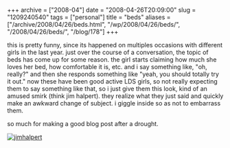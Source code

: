 +++
archive = ["2008-04"]
date = "2008-04-26T20:09:00"
slug = "1209240540"
tags = ["personal"]
title = "beds"
aliases = ["/archive/2008/04/26/beds.html", "/wp/2008/04/26/beds/", "/2008/04/26/beds/", "/blog/178"]
+++

this is pretty funny, since its happened on multiples occasions with
different girls in the last year. just over the course of a conversation,
the topic of beds has come up for some reason. the girl starts claiming
how much she loves her bed, how comfortable it is, etc. and i say
something like, "oh, really?" and then she responds something like "yeah,
you should totally try it out." now these have been good active LDS girls,
so not really expecting them to say something like that, so i just give
them this look, kind of an amused smirk (think jim halpert). they realize
what they just said and quickly make an awkward change of subject.
i giggle inside so as not to embarrass them.

so much for making a good blog post after a drought.

[![jimhalpert][1]][2]

[1]: http://farm3.static.flickr.com/2775/4082386824_e3b7f62673_o.jpg
[2]: http://www.flickr.com/photos/rjbismark90/4082386824/ (jimhalpert by ryanallanjohnson, on Flickr)

